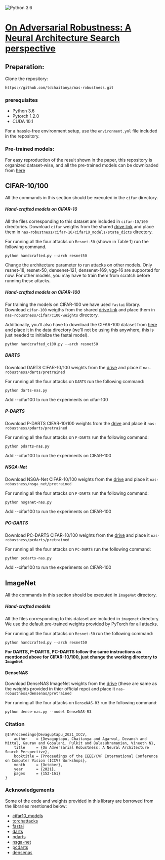 ![Python 3.6](https://img.shields.io/badge/python-3.6-green.svg)

# [On Adversarial Robustness: A Neural Architecture Search perspective](https://arxiv.org/abs/2007.08428)


## Preparation:

Clone the repository:
```
https://github.com/tdchaitanya/nas-robustness.git
```

### prerequisites

* Python 3.6
* Pytorch 1.2.0
* CUDA 10.1

For a hassle-free environment setup, use the `environment.yml` file included in the repository.

### Pre-trained models:

For easy reproduction of the result shown in the paper, this repository is organized dataset-wise, and all the pre-trained models can be downloaded from [here](https://drive.google.com/drive/folders/1jrOuEBQ3lFDbI916ps8lEFPvRyOCZqLl?usp=sharing)

## CIFAR-10/100

All the commands in this section should be executed in the `cifar` directory.

##### Hand-crafted models on CIFAR-10

All the files corresponding to this dataset are included in `cifar-10/100` directories. Download `cifar` weigths from the shared [drive link](https://drive.google.com/drive/folders/1jrOuEBQ3lFDbI916ps8lEFPvRyOCZqLl?usp=sharing) and place them in `nas-robustness/cifar-10/cifar10_models/state_dicts` directory.

For running all the four attacks on `Resnet-50` (shown in Table 1) run the following command.

```
python handcrafted.py --arch resnet50
```

Change the architecture parameter to run attacks on other models. Only resnet-18, resnet-50, densenet-121, densenet-169, vgg-16 are supported for now. For other models, you may have to train them from scratch before running these attacks.

##### Hand-crafted models on CIFAR-100
For training the models on CIFAR-100 we have used `fastai` library. Download `cifar-100` weigths from the shared [drive link](https://drive.google.com/drive/folders/1jrOuEBQ3lFDbI916ps8lEFPvRyOCZqLl?usp=sharing) and place them in `nas-robustness/cifar/c100-weights` directory.

Additionally, you'll also have to download the CIFAR-100 dataset from [here](https://s3.amazonaws.com/fast-ai-imageclas/cifar100.tgz) and place it in the data directory (we'll not be using this anywhere, this is just needed to initialize the fastai model).

```
python handcrafted_c100.py --arch resnet50
```

##### DARTS

Download DARTS CIFAR-10/100 weights from the [drive](https://drive.google.com/drive/folders/1jrOuEBQ3lFDbI916ps8lEFPvRyOCZqLl?usp=sharing) and place it `nas-robustness/darts/pretrained`

For running all the four attacks on `DARTS` run the following command:

```
python darts-nas.py
```
Add --cifar100 to run the experiments on cifar-100

##### P-DARTS

Download P-DARTS CIFAR-10/100 weights from the [drive](https://drive.google.com/drive/folders/1jrOuEBQ3lFDbI916ps8lEFPvRyOCZqLl?usp=sharing) and place it `nas-robustness/pdarts/pretrained`

For running all the four attacks on `P-DARTS` run the following command:

```
python pdarts-nas.py
```
Add --cifar100 to run the experiments on CIFAR-100

##### NSGA-Net

Download NSGA-Net CIFAR-10/100 weights from the [drive](https://drive.google.com/drive/folders/1jrOuEBQ3lFDbI916ps8lEFPvRyOCZqLl?usp=sharing) and place it `nas-robustness/nsga_net/pretrained`

For running all the four attacks on `P-DARTS` run the following command:

```
python nsganet-nas.py
```
Add --cifar100 to run the experiments on CIFAR-100

##### PC-DARTS

Download PC-DARTS CIFAR-10/100 weights from the [drive](https://drive.google.com/drive/folders/1jrOuEBQ3lFDbI916ps8lEFPvRyOCZqLl?usp=sharing) and place it `nas-robustness/pcdarts/pretrained`

For running all the four attacks on `PC-DARTS` run the following command:

```
python pcdarts-nas.py
```
Add --cifar100 to run the experiments on CIFAR-100

## ImageNet

All the commands in this section should be executed in `ImageNet` directory.

##### Hand-crafted models

All the files corresponding to this dataset are included in `imagenet` directory. We use the default pre-trained weights provided by PyTorch for all attacks.

For running all the four attacks on `Resnet-50`  run the following command:

```
python handcrafted.py --arch resnet50
```

**For DARTS, P-DARTS, PC-DARTS follow the same instructions as mentioned above for CIFAR-10/100, just change the working directory to `ImageNet`**

#### DenseNAS

Download DenseNAS ImageNet weights from the [drive](https://drive.google.com/drive/folders/1jrOuEBQ3lFDbI916ps8lEFPvRyOCZqLl?usp=sharing) (these are same as the weights provided in thier official repo) and place it `nas-robustness/densenas/pretrained`

For running all the four attacks on `DenseNAS-R3` run the following command:

```
python dense-nas.py --model DenseNAS-R3
```

### Citation
```
@InProceedings{Devaguptapu_2021_ICCV,
    author    = {Devaguptapu, Chaitanya and Agarwal, Devansh and Mittal, Gaurav and Gopalani, Pulkit and Balasubramanian, Vineeth N},
    title     = {On Adversarial Robustness: A Neural Architecture Search Perspective},
    booktitle = {Proceedings of the IEEE/CVF International Conference on Computer Vision (ICCV) Workshops},
    month     = {October},
    year      = {2021},
    pages     = {152-161}
}
```
### Acknowledgements

Some of the code and weights provided in this library are borrowed from the libraries mentioned below:
- [cifar10_models](https://github.com/huyvnphan/PyTorch-CIFAR10)
- [torchattacks](https://github.com/Harry24k/adversarial-attacks-pytorch)
- [fastai](https://github.com/fastai/fastai)
- [darts](https://github.com/quark0/darts)
- [pdarts](https://github.com/chenxin061/pdarts)
- [nsga-net](https://github.com/ianwhale/nsga-net)
- [pcdarts](https://github.com/yuhuixu1993/PC-DARTS)
- [densenas](https://github.com/JaminFong/DenseNAS)

